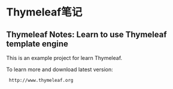 
Thymeleaf笔记
=============

Thymeleaf Notes: Learn to use Thymeleaf template engine
-------------------------------------------------------
 
This is an example project for learn Thymeleaf.
 
To learn more and download latest version:
 
     http://www.thymeleaf.org